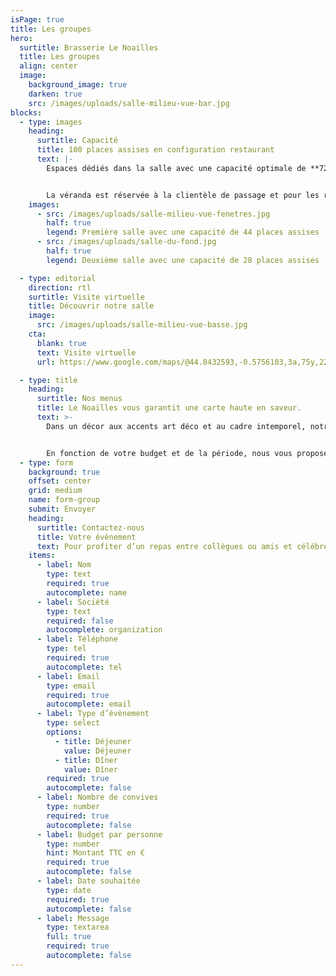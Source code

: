 ```yaml
---
isPage: true
title: Les groupes
hero:
  surtitle: Brasserie Le Noailles
  title: Les groupes
  align: center
  image:
    background_image: true
    darken: true
    src: /images/uploads/salle-milieu-vue-bar.jpg
blocks:
  - type: images
    heading:
      surtitle: Capacité
      title: 100 places assises en configuration restaurant
      text: |-
        Espaces dédiés dans la salle avec une capacité optimale de **72 places assises**


        La véranda est réservée à la clientèle de passage et pour les réservations sauf privatisation complète de la Brasserie.
    images:
      - src: /images/uploads/salle-milieu-vue-fenetres.jpg
        half: true
        legend: Première salle avec une capacité de 44 places assises
      - src: /images/uploads/salle-du-fond.jpg
        half: true
        legend: Deuxième salle avec une capacité de 28 places assises

  - type: editorial
    direction: rtl
    surtitle: Visite virtuelle
    title: Découvrir notre salle
    image:
      src: /images/uploads/salle-milieu-vue-basse.jpg
    cta:
      blank: true
      text: Visite virtuelle
      url: https://www.google.com/maps/@44.8432593,-0.5756103,3a,75y,225h,90t/data=!3m8!1e1!3m6!1shbfmQZsDJ8wAAAQvOsqxqw!2e0!3e2!6s%2F%2Fgeo0.ggpht.com%2Fcbk%3Fpanoid%3DhbfmQZsDJ8wAAAQvOsqxqw%26output%3Dthumbnail%26cb_client%3Dmaps_sv.tactile.gps%26thumb%3D2%26w%3D203%26h%3D100%26yaw%3D225.31219%26pitch%3D0!7i13312!8i6656

  - type: title
    heading:
      surtitle: Nos menus
      title: Le Noailles vous garantit une carte haute en saveur.
      text: >-
        Dans un décor aux accents art déco et au cadre intemporel, notre chef vous propose les incontournables de la brasserie parisienne mais aussi des plats régionaux tel que le Grenier Médocain, la Cuisse de Canard Confite ou la Belle Entrecôte 300g et sa sauce Bordelaise…


        En fonction de votre budget et de la période, nous vous proposerons le menu le plus adapté à vos envies.
  - type: form
    background: true
    offset: center
    grid: medium
    name: form-group
    submit: Envoyer
    heading:
      surtitle: Contactez-nous
      title: Votre évènement
      text: Pour profiter d’un repas entre collègues ou amis et célébrer toute occasion aussi bien dans un cadre privé que professionnel, chacun de vos événements trouvera au Noailles un cadre à sa mesure.
    items:
      - label: Nom
        type: text
        required: true
        autocomplete: name
      - label: Société
        type: text
        required: false
        autocomplete: organization
      - label: Téléphone
        type: tel
        required: true
        autocomplete: tel
      - label: Email
        type: email
        required: true
        autocomplete: email
      - label: Type d’évènement
        type: select
        options:
          - title: Déjeuner
            value: Déjeuner
          - title: Dîner
            value: Dîner
        required: true
        autocomplete: false
      - label: Nombre de convives
        type: number
        required: true
        autocomplete: false
      - label: Budget par personne
        type: number
        hint: Montant TTC en €
        required: true
        autocomplete: false
      - label: Date souhaitée
        type: date
        required: true
        autocomplete: false
      - label: Message
        type: textarea
        full: true
        required: true
        autocomplete: false
---
```

